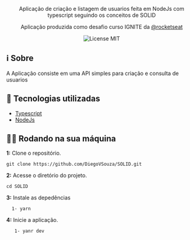 

<p align="center">Aplicação de criação e listagem de usuarios feita em NodeJs com typescript seguindo os conceitos de SOLID </p> 
 <p align="center">Aplicação produzida como desafio curso IGNITE da <a href="https://www.rocketseat.com.br/">@rocketseat</a> </p>

<p align="center">
    <img src="https://img.shields.io/badge/License-MIT-blue.svg" alt="License MIT">
  </a>  
</p>

## ℹ Sobre 

<p>A Aplicação consiste em uma API simples para criação e consulta de usuarios
</p>


## 🚀 Tecnologias utilizadas
- [Typescript](https://www.typescriptlang.org/)
- [NodeJs](https://nodejs.org/en/)

## 👨‍💻 Rodando na sua máquina

**1:** Clone o repositório.

```
git clone https://github.com/DiegoVSouza/SOLID.git

```

**2:** Acesse o diretório do projeto.

```
cd SOLID
```

**3:** Instale as depedências
```
  1- yarn

```
**4:** Inicie a aplicação.
```
   1- yanr dev
   
```

